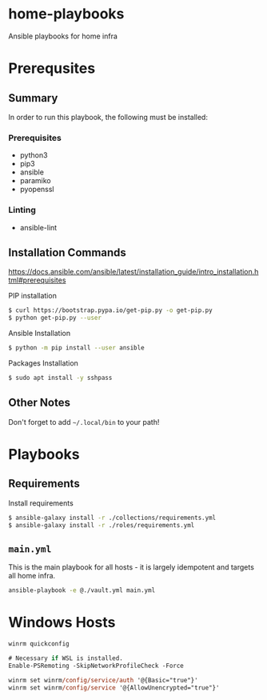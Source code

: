# home-playbooks
Ansible playbooks for home infra

# Prerequsites

## Summary
In order to run this playbook, the following must be installed:


### Prerequisites
- python3
- pip3
- ansible
- paramiko
- pyopenssl

### Linting
- ansible-lint

## Installation Commands

https://docs.ansible.com/ansible/latest/installation_guide/intro_installation.html#prerequisites


PIP installation
```sh
$ curl https://bootstrap.pypa.io/get-pip.py -o get-pip.py
$ python get-pip.py --user
```

Ansible Installation
```sh
$ python -m pip install --user ansible
```
Packages Installation

```sh
$ sudo apt install -y sshpass
```

## Other Notes

Don't forget to add `~/.local/bin` to your path!

# Playbooks

## Requirements
Install requirements

```sh
$ ansible-galaxy install -r ./collections/requirements.yml
$ ansible-galaxy install -r ./roles/requirements.yml
```

## `main.yml`

This is the main playbook for all hosts - it is largely idempotent and targets all home infra.

```sh
ansible-playbook -e @./vault.yml main.yml
```

# Windows Hosts
```ps
winrm quickconfig

# Necessary if WSL is installed.
Enable-PSRemoting -SkipNetworkProfileCheck -Force

winrm set winrm/config/service/auth '@{Basic="true"}'
winrm set winrm/config/service '@{AllowUnencrypted="true"}'
```
